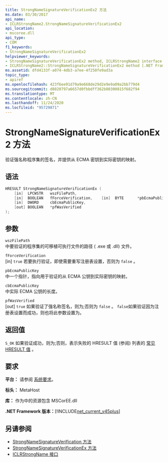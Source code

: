 ```yaml
---
title: StrongNameSignatureVerificationEx2 方法
ms.date: 03/30/2017
api_name:
- ICLRStrongName2.StrongNameSignatureVerificationEx2
api_location:
- mscoree.dll
api_type:
- COM
f1_keywords:
- StrongNameSignatureVerificationEx2
helpviewer_keywords:
- StrongNameSignatureVerificationEx2 method, ICLRStrongName2 interface [.NET Framework hosting]
- ICLRStrongName2::StrongNameSignatureVerificationEx2 method [.NET Framework hosting]
ms.assetid: dfd4133f-a074-4db3-a7ee-4f250fe9ad3a
topic_type:
- apiref
ms.openlocfilehash: 423f6ee91d79a9e668de29d2e9e9a09a2bb779d4
ms.sourcegitcommit: d8020797a6657d0fbbdff362b80300815f682f94
ms.translationtype: MT
ms.contentlocale: zh-CN
ms.lasthandoff: 11/24/2020
ms.locfileid: "95729871"
---
```

# <a name="strongnamesignatureverificationex2-method"></a>StrongNameSignatureVerificationEx2 方法

验证强名称程序集的签名，并提供从 ECMA 密钥到实际密钥的映射。  
  
## <a name="syntax"></a>语法  
  
```cpp  
HRESULT StrongNameSignatureVerificationEx (  
    [in]  LPCWSTR   wszFilePath,  
    [in]  BOOLEAN   fForceVerification,    [in]  BYTE      *pbEcmaPublicKey,  
    [in]  DWORD     cbEcmaPublicKey,  
    [out] BOOLEAN   *pfWasVerified  
);  
```  
  
## <a name="parameters"></a>参数  

 `wszFilePath`  
 中要验证的程序集的可移植可执行文件的路径 ( .exe 或 .dll) 文件。  
  
 `fForceVerification`  
 [in] `true` 若要执行验证，即使需要重写注册表设置，否则为 `false` 。  
  
 `pbEcmaPublicKey`  
 中一个指针，指向用于验证的从 ECMA 公钥到实际密钥的映射。  
  
 `cbEcmaPublicKey`  
 中实际 ECMA 公钥的长度。  
  
 `pfWasVerified`  
 [out] `true` 如果验证了强名称签名，则为;否则为 `false` 。 `false`如果验证因为注册表设置而成功，则也将此参数设置为。  
  
## <a name="return-value"></a>返回值  

 `S_OK` 如果验证成功，则为;否则，表示失败的 HRESULT 值 (参阅) 列表的 [常见 HRESULT 值](/windows/win32/seccrypto/common-hresult-values) 。  
  
## <a name="requirements"></a>要求  

 **平台：** 请参阅 [系统要求](../../get-started/system-requirements.md)。  
  
 **标头：** MetaHost  
  
 **库：** 作为中的资源包含 MSCorEE.dll  
  
 **.NET Framework 版本：**[!INCLUDE[net_current_v45plus](../../../../includes/net-current-v45plus-md.md)]  
  
## <a name="see-also"></a>另请参阅

- [StrongNameSignatureVerification 方法](iclrstrongname-strongnamesignatureverification-method.md)
- [StrongNameSignatureVerificationEx 方法](iclrstrongname-strongnamesignatureverificationex-method.md)
- [ICLRStrongName 接口](iclrstrongname-interface.md)
